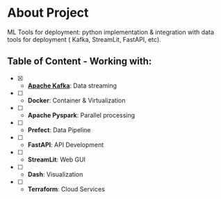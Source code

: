 # About Project
ML Tools for deployment: python implementation &amp; integration with data tools for deployment ( Kafka, StreamLit, FastAPI, etc).

## Table of Content - Working with:
- [x] - **[Apache Kafka]()**: Data streaming
- [ ]  - **Docker**: Container & Virtualization
- [ ] - **Apache Pyspark**: Parallel processing
- [ ] - **Prefect**: Data Pipeline
- [ ] - **FastAPI**: API Development
- [ ] - **StreamLit**: Web GUI
- [ ] - **Dash**: Visualization
- [ ] - **Terraform**: Cloud Services
